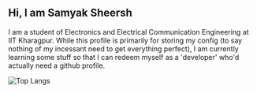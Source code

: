 ## Hi, I am Samyak Sheersh

I am a student of Electronics and Electrical Communication Engineering at IIT Kharagpur. While this profile is primarily for storing my config (to say nothing of my incessant need to get everything perfect), I am currently learning some stuff so that I can redeem myself as a 'developer' who'd actually need a github profile. 

![Top Langs](https://github-readme-stats.vercel.app/api/top-langs/?username=ssheersh&size_weight=0.5&count_weight=0.5&layout=compact&theme=radical)
<!--**ssheersh/ssheersh** is a ✨ _special_ ✨ repository because its `README.md` (this file) appears on your GitHub profile.

Here are some ideas to get you started:

- 🔭 I’m currently working on ...
- 🌱 I’m currently learning ...
- 👯 I’m looking to collaborate on ...
- 🤔 I’m looking for help with ...
- 💬 Ask me about ...
- 📫 How to reach me: ...
- 😄 Pronouns: ...
- ⚡ Fun fact: ...
-->
